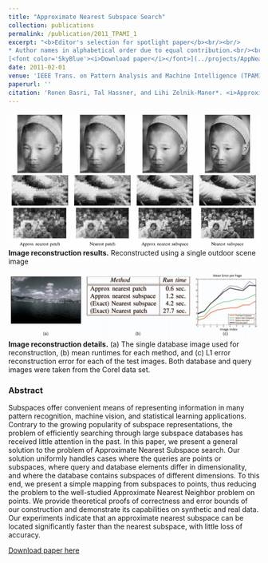 ```yaml
---
title: "Approximate Nearest Subspace Search"
collection: publications
permalink: /publication/2011_TPAMI_1
excerpt: "<b>Editor's selection for spotlight paper</b><br/><br/>
* Author names in alphabetical order due to equal contribution.<br/><br/>
[<font color='SkyBlue'><i>Download paper</i></font>](../projects/AppNearestSubspace/ApproximateNearestSubspaceSearch_PAMI.pdf)"
date: 2011-02-01
venue: 'IEEE Trans. on Pattern Analysis and Machine Intelligence (TPAMI), 33(2)'
paperurl: ''
citation: 'Ronen Basri, Tal Hassner, and Lihi Zelnik-Manor*. <i>Approximate Nearest Subspace Search</i>; IEEE Trans. on Pattern Analysis and Machine Intelligence (TPAMI), 33(2), 2011'
---
```


<img src='../projects/AppNearestSubspace/teaser.jpg'><br/>
<b>Image reconstruction results.</b> Reconstructed using a single outdoor scene image<br/>

<img src='../projects/AppNearestSubspace/results.jpg'><br/>
<b>Image reconstruction details.</b> (a) The single database image used for reconstruction, (b) mean runtimes for each method, and (c) L1 error reconstruction error for each of the test images. Both database and query images were taken from the Corel data set.

### Abstract
Subspaces offer convenient means of representing information in many pattern recognition, machine vision, and statistical learning applications. Contrary to the growing popularity of subspace representations, the problem of efficiently searching through large subspace databases has received little attention in the past. In this paper, we present a general solution to the problem of Approximate Nearest Subspace search. Our solution uniformly handles cases where the queries are points or subspaces, where query and database elements differ in dimensionality, and where the database contains subspaces of different dimensions. To this end, we present a simple mapping from subspaces to points, thus reducing the problem to the well-studied Approximate Nearest Neighbor problem on points. We provide theoretical proofs of correctness and error bounds of our construction and demonstrate its capabilities on synthetic and real data. Our experiments indicate that an approximate nearest subspace can be located significantly faster than the nearest subspace, with little loss of accuracy.


[Download paper here](../projects/AppNearestSubspace/ApproximateNearestSubspaceSearch_PAMI.pdf)

